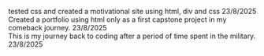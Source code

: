 tested css and created a motivational site using html, div and css 23/8/2025  
Created a portfolio using html only as a first capstone project in my comeback journey. 23/8/2025  
This is my journey back to coding after a period of time spent in the military. 23/8/2025